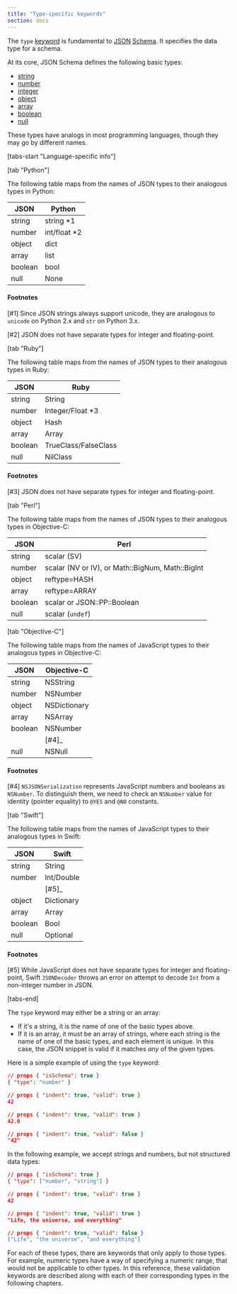 ```yaml
---
title: "Type-specific keywords"
section: docs
---
```


The `type` [keyword](../../learn/glossary#keyword) is fundamental to [JSON](../../learn/glossary#json) [Schema](../../learn/glossary#schema). It specifies the data
type for a schema.

At its core, JSON Schema defines the following basic types:

* [string](../../understanding-json-schema/reference/string)
* [number](../../understanding-json-schema/reference/numeric#number)
* [integer](../../understanding-json-schema/reference/numeric#integer)
* [object](../../understanding-json-schema/reference/object)
* [array](../../understanding-json-schema/reference/array)
* [boolean](../../understanding-json-schema/reference/boolean)
* [null](../../understanding-json-schema/reference/null)

These types have analogs in most programming languages, though they may
go by different names.

[tabs-start "Language-specific info"]

[tab "Python"]

The following table maps from the names of JSON types to their
analogous types in Python:

| JSON    | Python       |
|---------|--------------|
| string  | string *1    |
| number  | int/float *2 |
| object  | dict         |
| array   | list         |
| boolean | bool         |
| null    | None         |

#### Footnotes

[#1] Since JSON strings always support unicode, they are
analogous to `unicode` on Python 2.x and `str` on
Python 3.x.

[#2] JSON does not have separate types for integer and
floating-point.

[tab "Ruby"]

The following table maps from the names of JSON types to their
analogous types in Ruby:

| JSON    | Ruby                 |
|---------|----------------------|
| string  | String               |
| number  | Integer/Float *3     |
| object  | Hash                 |
| array   | Array                |
| boolean | TrueClass/FalseClass |
| null    | NilClass             |

#### Footnotes

[#3] JSON does not have separate types for integer and
floating-point.

[tab "Perl"]

The following table maps from the names of JSON types to
their analogous types in Objective-C:

| JSON    | Perl                                             |
|---------|--------------------------------------------------|
| string  | scalar (SV)                                      |
| number  | scalar (NV or IV), or Math::BigNum, Math::BigInt |
| object  | reftype=HASH                                     |
| array   | reftype=ARRAY                                    |
| boolean | scalar or JSON::PP::Boolean                      |
| null    | scalar (`undef`)                                 |

[tab "Objective-C"]

The following table maps from the names of JavaScript types to
their analogous types in Objective-C:

| JSON    | Objective-C  |
|---------|--------------|
| string  | NSString     |
| number  | NSNumber     |
| object  | NSDictionary |
| array   | NSArray      |
| boolean | NSNumber     |
|         | [#4]_        |
| null    | NSNull       |

#### Footnotes

[#4] `NSJSONSerialization` represents JavaScript numbers and booleans
as `NSNumber`. To distinguish them, we need to check an `NSNumber`
value for identity (pointer equality) to `@YES` and `@NO` constants.

[tab "Swift"]

The following table maps from the names of JavaScript types to
their analogous types in Swift:

| JSON    | Swift      |
|---------|------------|
| string  | String     |
| number  | Int/Double |
|         | [#5]_      |
| object  | Dictionary |
| array   | Array      |
| boolean | Bool       |
| null    | Optional   |

#### Footnotes

[#5] While JavaScript does not have separate types for integer and
floating-point, Swift ``JSONDecoder`` throws an error on attempt
to decode ``Int`` from a non-integer number in JSON.

[tabs-end]

The `type` keyword may either be a string or an array:

-   If it\'s a string, it is the name of one of the basic types above.
-   If it is an array, it must be an array of strings, where each string
    is the name of one of the basic types, and each element is unique.
    In this case, the JSON snippet is valid if it matches *any* of the
    given types.

Here is a simple example of using the `type` keyword:

```json
// props { "isSchema": true }
{ "type": "number" }
```

```json
// props { "indent": true, "valid": true }
42
```
```json
// props { "indent": true, "valid": true }
42.0
```

```json
// props { "indent": true, "valid": false }
"42"
```

In the following example, we accept strings and numbers, but not
structured data types:

```json
// props { "isSchema": true }
{ "type": ["number", "string"] }
```
```json
// props { "indent": true, "valid": true }
42
```
```json
// props { "indent": true, "valid": true }
"Life, the universe, and everything"
```
```json
// props { "indent": true, "valid": false }
["Life", "the universe", "and everything"]
```

For each of these types, there are keywords that only apply to those
types. For example, numeric types have a way of specifying a numeric
range, that would not be applicable to other types. In this reference,
these validation keywords are described along with each of their
corresponding types in the following chapters.
